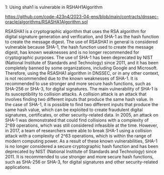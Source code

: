 1: Using shah1 is vulnerable in RSHAH1Algorithm

https://github.com/code-423n4/2023-04-ens/blob/main/contracts/dnssec-oracle/algorithms/RSASHA1Algorithm.sol

RSASHA1 is a cryptographic algorithm that uses the RSA algorithm for digital signature generation and verification, and SHA-1 as the hash function to create the message digest. The use of RSASHA1 in general is considered vulnerable because SHA-1, the hash function used to create the message digest, has known weaknesses and is no longer recommended for cryptographic purposes. The use of SHA-1 has been deprecated by NIST (National Institute of Standards and Technology) since 2011, and it has been completely banned by some organizations, including Google and Microsoft. Therefore, using the RSASHA1 algorithm in DNSSEC, or in any other context, is not recommended due to the known weaknesses of SHA-1. It is recommended to use stronger and more secure hash functions, such as SHA-256 or SHA-3, for digital signatures. The main vulnerability of SHA-1 is its susceptibility to collision attacks. A collision attack is an attack that involves finding two different inputs that produce the same hash value. In the case of SHA-1, it is possible to find two different inputs that produce the same hash value, which can be exploited to create fraudulent digital signatures, certificates, or other security-related data.
In 2005, an attack on SHA-1 was demonstrated that could find collisions with a complexity of 2^69 operations, which was still considered infeasible at the time. However, in 2017, a team of researchers were able to break SHA-1 using a collision attack with a complexity of 2^63 operations, which is within the range of modern computing power.
As a result of these known vulnerabilities, SHA-1 is no longer considered a secure cryptographic hash function and has been deprecated by NIST (National Institute of Standards and Technology) since 2011. It is recommended to use stronger and more secure hash functions, such as SHA-256 or SHA-3, for digital signatures and other security-related applications.





